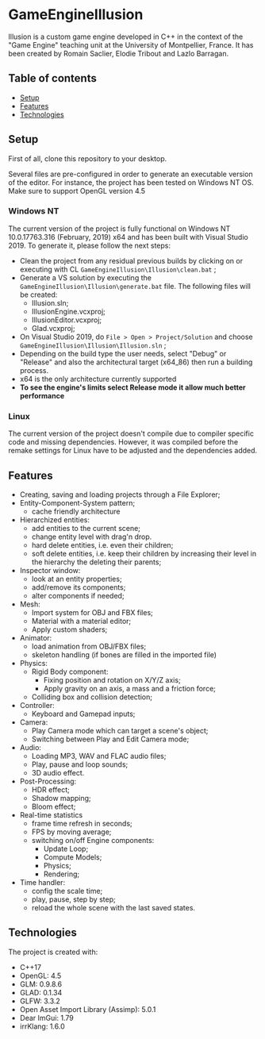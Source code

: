 # GameEngineIllusion

Illusion is a custom game engine developed in C++ in the context of the "Game Engine" teaching unit at the University of Montpellier, France. It has been created by Romain Saclier, Elodie Tribout and Lazlo Barragan.

## Table of contents
* [Setup](#setup)
* [Features](#features)
* [Technologies](#technologies)

## Setup

First of all, clone this repository to your desktop.

Several files are pre-configured in order to generate an executable version of the editor. For instance, the project has been tested on Windows NT OS. Make sure to support OpenGL version 4.5

### Windows NT

The current version of the project is fully functional on Windows NT 10.0.17763.316 (February, 2019) x64 and has been built with Visual Studio 2019. To generate it, please follow the next steps:

* Clean the project from any residual previous builds by clicking on or executing with CL `GameEngineIllusion\Illusion\clean.bat` ;
* Generate a VS solution by executing the `GameEngineIllusion\Illusion\generate.bat` file. The following files will be created:
	* Illusion.sln;
	* IllusionEngine.vcxproj;
	* IllusionEditor.vcxproj;
	* Glad.vcxproj;
* On Visual Studio 2019, do `File > Open > Project/Solution` and choose `GameEngineIllusion\Illusion\Illusion.sln` ;
* Depending on the build type the user needs, select "Debug" or "Release" and also the architectural target (x64_86) then run a building process.
* x64 is the only architecture currently supported
* **To see the engine's limits select Release mode it allow much better performance**

### Linux

The current version of the project doesn't compile due to compiler specific code and missing dependencies.
However, it was compiled before the remake settings for Linux have to be adjusted and the dependencies added.

## Features

* Creating, saving and loading projects through a File Explorer;
* Entity-Component-System pattern;
	* cache friendly architecture
* Hierarchized entities:
	* add entities to the current scene;
	* change entity level with drag'n drop.
	* hard delete entities, i.e. even their children;
	* soft delete entities, i.e. keep their children by increasing their level in the hierarchy the deleting their parents;
* Inspector window:
	* look at an entity properties;
	* add/remove its components; 
	* alter components if needed;
* Mesh:
	* Import system for OBJ and FBX files;
	* Material with a material editor;
	* Apply custom shaders;
* Animator:
	* load animation from OBJ/FBX files;
	* skeleton handling (if bones are filled in the imported file)
* Physics:
	* Rigid Body component:
		* Fixing position and rotation on X/Y/Z axis;
		* Apply gravity on an axis, a mass and a friction force;
	* Colliding box and collision detection;
* Controller:
	* Keyboard and Gamepad inputs;
* Camera:
	* Play Camera mode which can target a scene's object;
	* Switching between Play and Edit Camera mode;
* Audio:
	* Loading MP3, WAV and FLAC audio files;
	* Play, pause and loop sounds;
	* 3D audio effect.
* Post-Processing:
	* HDR effect;
	* Shadow mapping;
	* Bloom effect;
* Real-time statistics
	* frame time refresh in seconds;
	* FPS by moving average;
	* switching on/off Engine components:
		* Update Loop;
		* Compute Models;
		* Physics;
		* Rendering;
* Time handler:
	* config the scale time;
	* play, pause, step by step;
	* reload the whole scene with the last saved states.

## Technologies
The project is created with:

* C++17
* OpenGL: 4.5
* GLM: 0.9.8.6
* GLAD: 0.1.34
* GLFW: 3.3.2 
* Open Asset Import Library (Assimp): 5.0.1
* Dear ImGui: 1.79
* irrKlang: 1.6.0